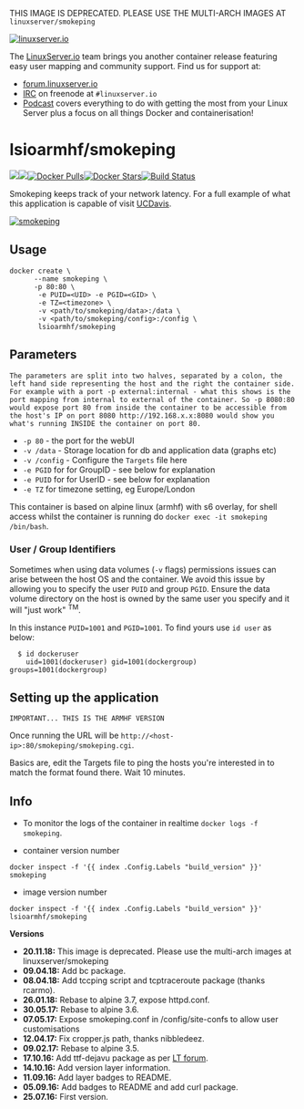 [linuxserverurl]: https://linuxserver.io
[forumurl]: https://forum.linuxserver.io
[ircurl]: https://www.linuxserver.io/irc/
[podcasturl]: https://www.linuxserver.io/podcast/
[appurl]: http://oss.oetiker.ch/smokeping/
[hub]: https://hub.docker.com/r/lsioarmhf/smokeping/

THIS IMAGE IS DEPRECATED. PLEASE USE THE MULTI-ARCH IMAGES AT `linuxserver/smokeping`

[![linuxserver.io](https://raw.githubusercontent.com/linuxserver/docker-templates/master/linuxserver.io/img/linuxserver_medium.png)][linuxserverurl]

The [LinuxServer.io][linuxserverurl] team brings you another container release featuring easy user mapping and community support. Find us for support at:
* [forum.linuxserver.io][forumurl]
* [IRC][ircurl] on freenode at `#linuxserver.io`
* [Podcast][podcasturl] covers everything to do with getting the most from your Linux Server plus a focus on all things Docker and containerisation!

# lsioarmhf/smokeping
[![](https://images.microbadger.com/badges/version/lsioarmhf/smokeping.svg)](https://microbadger.com/images/lsioarmhf/smokeping "Get your own version badge on microbadger.com")[![](https://images.microbadger.com/badges/image/lsioarmhf/smokeping.svg)](https://microbadger.com/images/lsioarmhf/smokeping "Get your own image badge on microbadger.com")[![Docker Pulls](https://img.shields.io/docker/pulls/lsioarmhf/smokeping.svg)][hub][![Docker Stars](https://img.shields.io/docker/stars/lsioarmhf/smokeping.svg)][hub][![Build Status](https://ci.linuxserver.io/buildStatus/icon?job=Docker-Builders/armhf/armhf-smokeping)](https://ci.linuxserver.io/job/Docker-Builders/job/armhf/job/armhf-smokeping/)

Smokeping keeps track of your network latency. For a full example of what this application is capable of visit [UCDavis](http://smokeping.ucdavis.edu/cgi-bin/smokeping.fcgi).


[![smokeping](http://oss.oetiker.ch/smokeping/inc/smokeping-logo.png)][appurl]

## Usage

```
docker create \
      --name smokeping \
      -p 80:80 \
       -e PUID=<UID> -e PGID=<GID> \
       -e TZ=<timezone> \
       -v <path/to/smokeping/data>:/data \
       -v <path/to/smokeping/config>:/config \
       lsioarmhf/smokeping
```

## Parameters

`The parameters are split into two halves, separated by a colon, the left hand side representing the host and the right the container side. 
For example with a port -p external:internal - what this shows is the port mapping from internal to external of the container.
So -p 8080:80 would expose port 80 from inside the container to be accessible from the host's IP on port 8080
http://192.168.x.x:8080 would show you what's running INSIDE the container on port 80.`


* `-p 80` - the port for the webUI
* `-v /data` - Storage location for db and application data (graphs etc)
* `-v /config` - Configure the `Targets` file here
* `-e PGID` for for GroupID - see below for explanation
* `-e PUID` for for UserID - see below for explanation
* `-e TZ` for timezone setting, eg Europe/London

This container is based on alpine linux (armhf) with s6 overlay, for shell access whilst the container is running do `docker exec -it smokeping /bin/bash`.

### User / Group Identifiers

Sometimes when using data volumes (`-v` flags) permissions issues can arise between the host OS and the container. We avoid this issue by allowing you to specify the user `PUID` and group `PGID`. Ensure the data volume directory on the host is owned by the same user you specify and it will "just work" <sup>TM</sup>.

In this instance `PUID=1001` and `PGID=1001`. To find yours use `id user` as below:

```
  $ id dockeruser
    uid=1001(dockeruser) gid=1001(dockergroup) groups=1001(dockergroup)
```

## Setting up the application
`IMPORTANT... THIS IS THE ARMHF VERSION`

Once running the URL will be `http://<host-ip>:80/smokeping/smokeping.cgi`.

Basics are, edit the Targets file to ping the hosts you're interested in to match the format found there.
Wait 10 minutes.

## Info

* To monitor the logs of the container in realtime `docker logs -f smokeping`.

* container version number 

`docker inspect -f '{{ index .Config.Labels "build_version" }}' smokeping`

* image version number

`docker inspect -f '{{ index .Config.Labels "build_version" }}' lsioarmhf/smokeping`


**Versions**

+ **20.11.18:** This image is deprecated. Please use the multi-arch images at linuxserver/smokeping
+ **09.04.18:** Add bc package.
+ **08.04.18:** Add tccping script and tcptraceroute package (thanks rcarmo).
+ **26.01.18:** Rebase to alpine 3.7, expose httpd.conf.
+ **30.05.17:** Rebase to alpine 3.6.
+ **07.05.17:** Expose smokeping.conf in /config/site-confs to allow user customisations
+ **12.04.17:** Fix cropper.js path, thanks nibbledeez.
+ **09.02.17:** Rebase to alpine 3.5.
+ **17.10.16:** Add ttf-dejavu package as per [LT forum](http://lime-technology.com/forum/index.php?topic=43602.msg507875#msg507875).
+ **14.10.16:** Add version layer information.
+ **11.09.16:** Add layer badges to README.
+ **05.09.16:** Add badges to README and add curl package.
+ **25.07.16:** First version.
